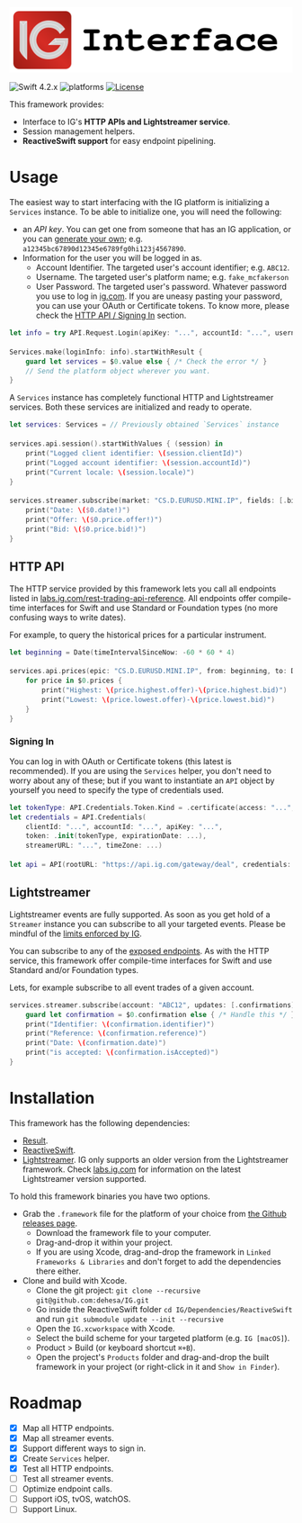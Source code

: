 <p align="center">
    <img src="Assets/IG.svg" alt="Codable CSV"/>
</p>

![Swift 4.2.x](https://img.shields.io/badge/Swift-4.2-orange.svg) ![platforms](https://img.shields.io/badge/platforms-macOS-lightgrey.svg) [![License](http://img.shields.io/:license-mit-blue.svg)](http://doge.mit-license.org)

This framework provides:
- Interface to IG's **HTTP APIs and Lightstreamer service**.
- Session management helpers.
- **ReactiveSwift support** for easy endpoint pipelining.

Usage
=====

The easiest way to start interfacing with the IG platform is initializing a `Services` instance. To be able to initialize one, you will need the following:
- an *API key*.
  You can get one from someone that has an IG application, or you can [generate your own](https://labs.ig.com/gettingstarted); e.g. `a12345bc67890d12345e6789fg0hi123j4567890`.
- Information for the user you will be logged in as.
  - Account Identifier.
    The targeted user's account identifier; e.g. `ABC12`.
  - Username.
    The targeted user's platform name; e.g. `fake_mcfakerson`
  - User Password.
    The targeted user's password. Whatever password you use to log in [ig.com](https://www.ig.com).
    If you are uneasy pasting your password, you can use your OAuth or Certificate tokens. To know more, please check the [HTTP API / Signing In](#Signing-In) section.

```swift
let info = try API.Request.Login(apiKey: "...", accountId: "...", username: "...", password: "...")

Services.make(loginInfo: info).startWithResult {
    guard let services = $0.value else { /* Check the error */ }
    // Send the platform object wherever you want.
}
```

A `Services` instance has completely functional HTTP and Lightstreamer services. Both these services are initialized and ready to operate.
```swift
let services: Services = // Previously obtained `Services` instance

services.api.session().startWithValues { (session) in
    print("Logged client identifier: \(session.clientId)")
    print("Logged account identifier: \(session.accountId)")
    print("Current locale: \(session.locale)")
}

services.streamer.subscribe(market: "CS.D.EURUSD.MINI.IP", fields: [.bid, .offer, .date]).startWithValues {
    print("Date: \($0.date!)")
    print("Offer: \($0.price.offer!)")
    print("Bid: \($0.price.bid!)")
}
```

HTTP API
--------

The HTTP service provided by this framework lets you call all endpoints listed in [labs.ig.com/rest-trading-api-reference](https://labs.ig.com/rest-trading-api-reference). All endpoints offer compile-time interfaces for Swift and use Standard or Foundation types (no more confusing ways to write dates).

For example, to query the historical prices for a particular instrument.
```swift
let beginning = Date(timeIntervalSinceNow: -60 * 60 * 4)

services.api.prices(epic: "CS.D.EURUSD.MINI.IP", from: beginning, to: Date(), resolution: .minute).startWithValues {
    for price in $0.prices {
        print("Highest: \(price.highest.offer)-\(price.highest.bid)")
        print("Lowest: \(price.lowest.offer)-\(price.lowest.bid)")
    }
}
```

### Signing In
You can log in with OAuth or Certificate tokens (this latest is recommended). If you are using the `Services` helper, you don't need to worry about any of these; but if you want to instantiate an `API` object by yourself you need to specify the type of credentials used.

```swift
let tokenType: API.Credentials.Token.Kind = .certificate(access: "...", security: "...")
let credentials = API.Credentials(
    clientId: "...", accountId: "...", apiKey: "...",
    token: .init(tokenType, expirationDate: ...),
    streamerURL: "...", timeZone: ...)

let api = API(rootURL: "https://api.ig.com/gateway/deal", credentials: credentials)
```

Lightstreamer
-------------

Lightstreamer events are fully supported. As soon as you get hold of a `Streamer` instance you can subscribe to all your targeted events. Please be mindful of the [limits enforced by IG](https://labs.ig.com/faq#limits).

You can subscribe to any of the [exposed endpoints](https://labs.ig.com/streaming-api-reference). As with the HTTP service, this framework offer compile-time interfaces for Swift and use Standard and/or Foundation types.

Lets, for example subscribe to all event trades of a given account.
```swift
services.streamer.subscribe(account: "ABC12", updates: [.confirmations]).startWithValues {
    guard let confirmation = $0.confirmation else { /* Handle this */ }
    print("Identifier: \(confirmation.identifier)")
    print("Reference: \(confirmation.reference)")
    print("Date: \(confirmation.date)")
    print("is accepted: \(confirmation.isAccepted)")
}
```

Installation
============

This framework has the following dependencies:
- [Result](https://github.com/antitypical/Result).
- [ReactiveSwift](https://github.com/ReactiveCocoa/ReactiveSwift).
- [Lightstreamer](https://lightstreamer.com/download/).
  IG only supports an older version from the Lightstreamer framework. Check  [labs.ig.com](https://labs.ig.com/lightstreamer-downloads) for information on the latest Lightstreamer version supported.

To hold this framework binaries you have two options.
- Grab the `.framework` file for the platform of your choice from [the Github releases page](https://github.com/dehesa/IG/releases).
    - Download the framework file to your computer.
    - Drag-and-drop it within your project.
    - If you are using Xcode, drag-and-drop the framework in `Linked Frameworks & Libraries` and don't forget to add the dependencies there either.
- Clone and build with Xcode.
    - Clone the git project: `git clone --recursive git@github.com:dehesa/IG.git`
    - Go inside the ReactiveSwift folder `cd IG/Dependencies/ReactiveSwift` and run `git submodule update --init --recursive`
    - Open the `IG.xcworkspace` with Xcode.
    - Select the build scheme for your targeted platform (e.g. `IG [macOS]`).
    - Product > Build (or keyboard shortcut `⌘+B`).
    - Open the project's `Products` folder and drag-and-drop the built framework in your project (or right-click in it and `Show in Finder`).

Roadmap
=======

- [x] Map all HTTP endpoints.
- [x] Map all streamer events.
- [x] Support different ways to sign in.
- [x] Create `Services` helper.
- [x] Test all HTTP endpoints.
- [ ] Test all streamer events.
- [ ] Optimize endpoint calls.
- [ ] Support iOS, tvOS, watchOS.
- [ ] Support Linux.
